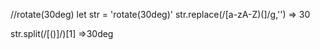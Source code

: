 
//rotate(30deg)
let str = 'rotate(30deg)'
str.replace(/[a-zA-Z)(]/g,'')     => 30

str.split(/[\(\)]/)[1]       =>30deg